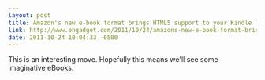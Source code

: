 ```yaml
---
layout: post
title: Amazon's new e-book format brings HTML5 support to your Kindle library
link: http://www.engadget.com/2011/10/24/amazons-new-e-book-format-brings-html5-support-to-your-kindle-l/
date: 2011-10-24 10:04:33 -0500
---
```


This is an interesting move.  Hopefully this means we'll see some
imaginative eBooks.
